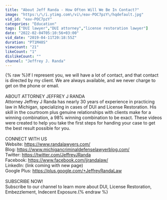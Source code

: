 ```yaml
---
title: "About Jeff Randa - How Often Will We Be In Contact?"
image: "https:\/\/i.ytimg.com\/vi\/eav-POC7pzY\/hqdefault.jpg"
vid_id: "eav-POC7pzY"
categories: "Education"
tags: ["DUI lawyer","DUI attorney","license restoration lawyer"]
date: "2022-02-04T05:10:56+03:00"
vid_date: "2019-04-11T20:18:55Z"
duration: "PT1M40S"
viewcount: "21"
likeCount: "1"
dislikeCount: ""
channel: "Jeffrey J. Randa"
---
```

{% raw %}If I represent you, we will have a lot of contact, and that contact is directed by my client. We are always available, and we never charge to get on the phone or email.<br /><br />ABOUT ATTORNEY JEFFREY J RANDA<br />Attorney Jeffrey J Randa has nearly 30 years of experience in practicing law in Michigan, specializing in cases of DUI and License Restoration. His skill in the courtroom plus genuine relationships with clients make for a winning combination, a 98% winning combination to be exact. These videos were created to help you take the first steps for handing your case to get the best result possible for you.<br /><br />CONNECT WITH US<br />Website: <a rel="nofollow" target="blank" href="https://www.randalawyers.com/">https://www.randalawyers.com/</a><br />Blog: <a rel="nofollow" target="blank" href="https://www.michigancriminaldefenselawyerblog.com/">https://www.michigancriminaldefenselawyerblog.com/</a> <br />Twitter: <a rel="nofollow" target="blank" href="https://twitter.com/JeffreyJRanda">https://twitter.com/JeffreyJRanda</a> <br />Facebook: <a rel="nofollow" target="blank" href="https://www.facebook.com/jjrandalaw/">https://www.facebook.com/jjrandalaw/</a> <br />LinkedIn: (link coming with new page)<br />Google Plus: <a rel="nofollow" target="blank" href="https://plus.google.com/+JeffreyRandaLaw">https://plus.google.com/+JeffreyRandaLaw</a> <br /><br />SUBSCRIBE NOW!<br />Subscribe to our channel to learn more about DUI, License Restoration, Embezzlement, Indecent Exposure.{% endraw %}

